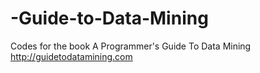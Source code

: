 -Guide-to-Data-Mining
=====================

Codes for the book A Programmer's Guide To Data Mining  http://guidetodatamining.com
